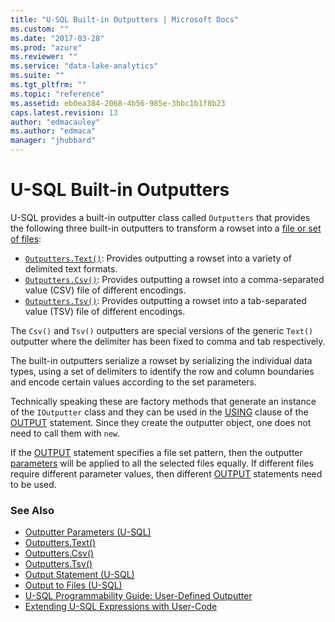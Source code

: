 ```yaml
---
title: "U-SQL Built-in Outputters | Microsoft Docs"
ms.custom: ""
ms.date: "2017-03-28"
ms.prod: "azure"
ms.reviewer: ""
ms.service: "data-lake-analytics"
ms.suite: ""
ms.tgt_pltfrm: ""
ms.topic: "reference"
ms.assetid: eb0ea384-2068-4b56-985e-3bbc1b1f8b23
caps.latest.revision: 13
author: "edmacauley"
ms.author: "edmaca"
manager: "jhubbard"
---
```

# U-SQL Built-in Outputters
U-SQL provides a built-in outputter class called `Outputters` that provides the following three built-in outputters to transform a rowset into a [file or set of files](../u-sql/output-to-files-u-sql.md):    
-   [`Outputters.Text()`](../u-sql/outputters-text.md): Provides outputting a rowset into a variety of delimited text formats.    
-   [`Outputters.Csv()`](../u-sql/outputters-csv.md): Provides outputting a rowset into a comma-separated value (CSV) file of different encodings.   
-   [`Outputters.Tsv()`](../u-sql/outputters-tsv.md): Provides outputting a rowset into a tab-separated value (TSV) file of different encodings.  
  
The `Csv()` and `Tsv()` outputters are special versions of the generic `Text()` outputter where the delimiter has been fixed to comma and tab respectively.  
  
The built-in outputters serialize a rowset by serializing the individual data types, using a set of delimiters to identify the row and column boundaries and encode certain values according to the set parameters.  
  
Technically speaking these are factory methods that generate an instance of the `IOutputter` class and they can be used in the [USING](../u-sql/output-statement-u-sql.md#us_cla) clause of the [OUTPUT](../u-sql/output-statement-u-sql.md) statement. Since they create the outputter object, one does not need to call them with `new`.  
 
If the [OUTPUT](../u-sql/output-statement-u-sql.md) statement specifies a file set pattern, then the outputter [parameters](../u-sql/outputter-parameters-u-sql.md) will be applied to all the selected files equally. If different files require different parameter values, then different [OUTPUT](../u-sql/output-statement-u-sql.md)  statements need to be used.   
  
### See Also 
* [Outputter Parameters (U-SQL)](../u-sql/outputter-parameters-u-sql.md)
* [Outputters.Text()](../u-sql/outputters-text.md) 
* [Outputters.Csv()](../u-sql/outputters-csv.md) 
* [Outputters.Tsv()](../u-sql/outputters-tsv.md)  
* [Output Statement (U-SQL)](../u-sql/output-statement-u-sql.md)
* [Output to Files (U-SQL)](../u-sql/output-to-files-u-sql.md)
* [U-SQL Programmability Guide: User-Defined Outputter](https://docs.microsoft.com/azure/data-lake-analytics/data-lake-analytics-u-sql-programmability-guide#user-defined-outputter)
* [Extending U-SQL Expressions with User-Code](../u-sql/extending-u-sql-expressions-with-user-code.md)  

